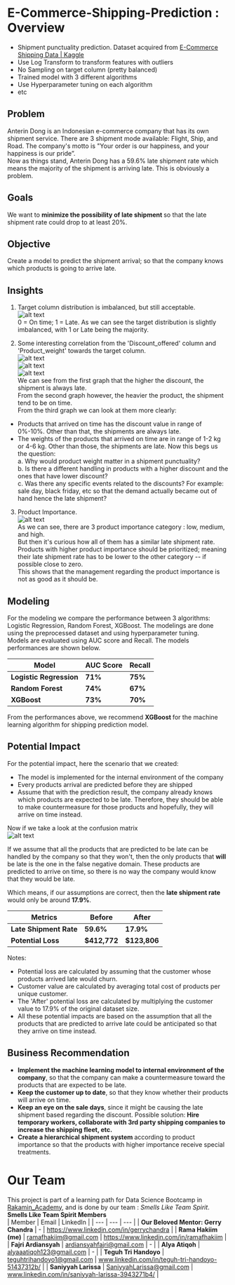 # E-Commerce-Shipping-Prediction : Overview
* Shipment punctuality prediction. Dataset acquired from  [E-Commerce Shipping Data | Kaggle](https://www.kaggle.com/prachi13/customer-analytics)
* Use Log Transform to transform features with outliers
* No Sampling on target column (pretty balanced)
* Trained model with 3 different algorithms
* Use Hyperparameter tuning on each algorithm
* etc

## Problem
Anterin Dong is an Indonesian e-commerce company that has its own shipment service. There are 3 shipment mode available: Flight, Ship, and Road. The company's motto is "Your order is our happiness, and your happiness is our pride”. <br>
Now as things stand, Anterin Dong has a 59.6% late shipment rate which means the majority of the shipment is arriving late. This is obviously a problem.

## Goals
We want to <b>minimize the possibility of late shipment </b> so that the late shipment rate could drop to at least 20%.

## Objective
Create a model to predict the shipment arrival; so that the company knows which products is going to arrive late.

## Insights
1. Target column distribution is imbalanced, but still acceptable.<br>
![alt text](https://github.com/ramafhgit/E-Commerce-Shipping-Prediction/blob/main/target.png "target")<br>
0 = On time; 1 = Late. As we can see the target distribution is slightly imbalanced, with 1 or Late being the majority.

2. Some interesting correlation from the 'Discount_offered' column and 'Product_weight' towards the target column.<br>
![alt text](https://github.com/ramafhgit/E-Commerce-Shipping-Prediction/blob/main/disc.png "discount")<br>
![alt text](https://github.com/ramafhgit/E-Commerce-Shipping-Prediction/blob/main/weight.png "weight")<br>
![alt text](https://github.com/ramafhgit/E-Commerce-Shipping-Prediction/blob/main/multi.png "multi")<br>
We can see from the first graph that the higher the discount, the shipment is always late.<br>
From the second graph however, the heavier the product, the shipment tend to be on time. <br>
From the third graph we can look at them more clearly:

* Products that arrived on time has the discount value in range of 0%-10%. Other than that, the shipments are always late.
* The weights of the products that arrived on time are in range of 1-2 kg or 4-6 kg. Other than those, the shipments are late.
Now this begs us the question:<br>
a. Why would product weight matter in a shipment punctuality?<br>
b. Is there a different handling in products with a higher discount and the ones that have lower discount?<br>
c. Was there any specific events related to the discounts? For example: sale day, black friday, etc so that the demand actually became out of hand hence the late shipment?<br>

3. Product Importance. <br>
![alt text](https://github.com/ramafhgit/E-Commerce-Shipping-Prediction/blob/main/prod%20imp.png "prod imp")<br>
As we can see, there are 3 product importance category : low, medium, and high. <br>
But then it's curious how all of them has a similar late shipment rate. Products with higher product importance should be prioritized; meaning their late shipment rate has to be lower to the other category -- if possible close to zero.<br>
This shows that the management regarding the product importance is not as good as it should be.

## Modeling
For the modeling we compare the performance between 3 algorithms: Logistic Regression, Random Forest, XGBoost. The modelings are done using the preprocessed dataset and using hyperparameter tuning.<br>
Models are evaluated using AUC score and Recall. The models performances are shown below.<br>

| Model | AUC Score | Recall |
| --- | --- | --- |
| **Logistic Regression** | **71%** | **75%** |
| **Random Forest** | **74%** |  **67%** |
| **XGBoost** | **73%** | **70%** |

From the performances above, we recommend <b>XGBoost </b>for the machine learning algorithm for shipping prediction model.

## Potential Impact
For the potential impact, here the scenario that we created:<br>
* The model is implemented for the internal environment of the company
* Every products arrival are predicted before they are shipped
* Assume that with the prediction result, the company already knows which products are expected to be late. Therefore, they should be able to make countermeasure for those products and hopefully, they will arrive on time instead.

Now if we take a look at the confusion matrix<br>
![alt text](https://github.com/ramafhgit/E-Commerce-Shipping-Prediction/blob/main/conf.png "conf matrix")<br>

If we assume that all the products that are predicted to be late can be handled by the company so that they won't, then the only products that <b>will</b> be late is the one in the false negative domain. These products are predicted to arrive on time, so there is no way the company would know that they would be late.<br>

Which means, if our assumptions are correct, then the <b> late shipment rate</b> would only be around <b>17.9%</b>.

| Metrics | Before | After |
| --- | --- | --- |
| **Late Shipment Rate** | **59.6%** | **17.9%** |
| **Potential Loss** | **$412,772** |  **$123,806** |

Notes:<br>
* Potential loss are calculated by assuming that the customer whose products arrived late would churn.
* Customer value are calculated by averaging total cost of products per unique customer.
* The 'After' potential loss are calculated by multiplying the customer value to 17.9% of the original dataset size.
* All these potential impacts are based on the assumption that all the products that are predicted to arrive late could be anticipated so that they arrive on time instead.

## Business Recommendation
* <b>Implement the machine learning model to internal environment of the company</b>, so that the company can make a countermeasure toward the products that are expected to be late.
* <b>Keep the customer up to date</b>, so that they know whether their products will arrive on time.
* <b>Keep an eye on the sale days</b>, since it might be causing the late shipment based regarding the discount. Possible solution:<b> Hire temporary workers, collaborate with 3rd party shipping companies to increase the shipping fleet, etc.</b>
* <b>Create a hierarchical shipment system </b> according to product importance so that the products with higher importance receive special treatments.

# Our Team
This project is part of a learning path for Data Science Bootcamp in [Rakamin_Academy](https://rakamin.com/), and is done by our team : <i>Smells Like Team Spirit</i>.<br>
**Smells Like Team Spirit Members**<br>
| Member | Email | LinkedIn |
| --- | --- | --- |
| **Our Beloved Mentor: Gerry Chandra** | - | https://www.linkedin.com/in/gerrychandra |
| **Rama Hakiim (me)** | ramafhakiim@gmail.com | https://www.linkedin.com/in/ramafhakiim |
| **Fajri Ardiansyah** | ardiansyahfajri@gmail.com | - |
| **Alya Atiqoh** | alyaaatiqoh123@gmail.com | - |
| **Teguh Tri Handoyo** | teguhtrihandoyo1@gmail.com | www.linkedin.com/in/teguh-tri-handoyo-51437312b/ |
| **Saniyyah Larissa** | SaniyyahLarissa@gmail.com | www.linkedin.com/in/saniyyah-larissa-3943271b4/ |
